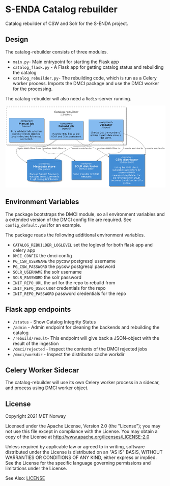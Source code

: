 # S-ENDA Catalog rebuilder

Catalog rebuilder of CSW and Solr for the S-ENDA project.

## Design

The catalog-rebuilder consists of three modules.

* `main.py`- Main entrypoint for starting the Flask app
* `catalog_flask.py` - A Flask app for getting catalog status and rebuilding the catalog
* `catalog_rebuilder.py`- The rebuilding code, which is run as a Celery worker process. Imports
the DMCI package and use the DMCI worker for the processing.

The catalog-rebuilder will also need a `Redis`-server running.


![Catalog rebuilder component diagram](rebuilder-component-diagram.png)

## Environment Variables

The package bootstraps the DMCI module, so all environment variables and a
extended version of  the DMCI config file are required. See `config_default.yaml`for an example.

The package reads the following additional environment variables.

* `CATALOG_REBUILDER_LOGLEVEL` set the loglevel for both flask app and celery app
* `DMCI_CONFIG` the dmci config
* `PG_CSW_USERNAME` the pycsw postgresql username
* `PG_CSW_PASSWORD` the pycsw postgresql password
* `SOLR_USERNAME` the solr username
* `SOLR_PASSWORD` the solr password
* `INIT_REPO_URL` the url for the repo to rebuild from
* `INIT_REPO_USER` user credentials for the repo
* `INIT_REPO_PASSWORD` password credentials for the repo


## Flask app endpoints

* `/status` - Show Catalog Integrity Status
* `/admin` - Admin endpoint for cleaning the backends and rebuilding the catalog
* `/rebuild/result`- This endpoint will give back a JSON-object with the result of the ingestion
* `/dmci/rejected` - Inspect the contents of the DMCI rejected jobs
* `/dmci/workdir` - Inspect the distributor cache workdir

## Celery Worker Sidecar

The catalog-rebuilder will use its own Celery worker process in a sidecar, and process using
DMCI worker object.

## License

Copyright 2021 MET Norway

Licensed under the Apache License, Version 2.0 (the "License"); you may not use this file except in
compliance with the License. You may obtain a copy of the License at
http://www.apache.org/licenses/LICENSE-2.0

Unless required by applicable law or agreed to in writing, software distributed under the License
is distributed on an "AS IS" BASIS, WITHOUT WARRANTIES OR CONDITIONS OF ANY KIND, either express or
implied. See the License for the specific language governing permissions and limitations under the
License.

See Also: [LICENSE](https://raw.githubusercontent.com/metno/catalog-rebuilder/main/LICENSE)
